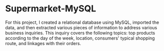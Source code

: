# Supermarket-MySQL
For this project, I created a relational database using MySQL, imported the data, and then extracted various pieces of information to address various business inquiries. This inquiry covers the following topics: top products according to the day of the week, location, consumers' typical shopping route, and linkages with their orders.
